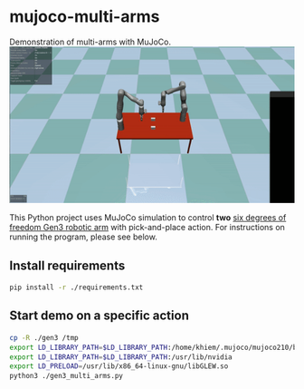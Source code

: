 # mujoco-multi-arms

Demonstration of multi-arms with MuJoCo.
![](gen3_multi_arms.gif)

This Python project uses MuJoCo simulation to control **two** [six degrees of freedom Gen3 robotic arm](https://www.kinovarobotics.com/product/gen3-robots) with pick-and-place action. For instructions on running the program, please see below.

## Install requirements

```bash
pip install -r ./requirements.txt
```

## Start demo on a specific action

```bash
cp -R ./gen3 /tmp
export LD_LIBRARY_PATH=$LD_LIBRARY_PATH:/home/khiem/.mujoco/mujoco210/bin
export LD_LIBRARY_PATH=$LD_LIBRARY_PATH:/usr/lib/nvidia
export LD_PRELOAD=/usr/lib/x86_64-linux-gnu/libGLEW.so
python3 ./gen3_multi_arms.py
```